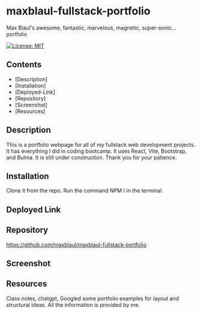 # maxblaul-fullstack-portfolio
Max Blaul's awesome, fantastic, marvelous, magnetic, super-sonic... portfolio

[![License: MIT](https://img.shields.io/badge/License-MIT-yellow.svg)](https://opensource.org/licenses/MIT)

## Contents

* [Description]
* [Installation]
* [Deployed-Link] 
* [Repository]
* [Screenshot]
* [Resources]

## Description

This is a portfolio webpage for all of my fullstack web development projects. It has everything I did in coding bootcamp. It uses React, Vite, Bootstrap, and Bulma. It is still under construction. Thank you for your patience. 


## Installation 

Clone it from the repo. Run the command NPM I in the terminal. 

## Deployed Link

## Repository

https://github.com/maxblaul/maxblaul-fullstack-portfolio

## Screenshot

## Resources

Class notes, chatgpt, Googled some portfolio examples for layout and structural ideas. All the information is provided by me. 